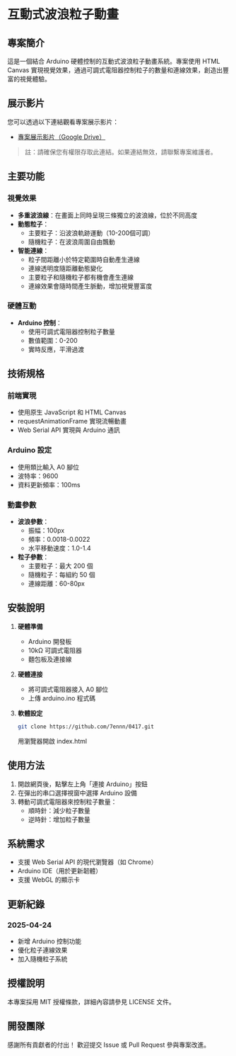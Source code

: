 # 互動式波浪粒子動畫

## 專案簡介

這是一個結合 Arduino 硬體控制的互動式波浪粒子動畫系統。專案使用 HTML Canvas 實現視覺效果，通過可調式電阻器控制粒子的數量和連線效果，創造出豐富的視覺體驗。

## 展示影片

您可以透過以下連結觀看專案展示影片：
- [專案展示影片（Google Drive）](https://drive.google.com/file/d/xxx)
> 註：請確保您有權限存取此連結。如果連結無效，請聯繫專案維護者。

## 主要功能

### 視覺效果
- **多重波浪線**：在畫面上同時呈現三條獨立的波浪線，位於不同高度
- **動態粒子**：
  - 主要粒子：沿波浪軌跡運動（10-200個可調）
  - 隨機粒子：在波浪周圍自由飄動
- **智能連線**：
  - 粒子間距離小於特定範圍時自動產生連線
  - 連線透明度隨距離動態變化
  - 主要粒子和隨機粒子都有機會產生連線
  - 連線效果會隨時間產生脈動，增加視覺豐富度

### 硬體互動
- **Arduino 控制**：
  - 使用可調式電阻器控制粒子數量
  - 數值範圍：0-200
  - 實時反應，平滑過渡

## 技術規格

### 前端實現
- 使用原生 JavaScript 和 HTML Canvas
- requestAnimationFrame 實現流暢動畫
- Web Serial API 實現與 Arduino 通訊

### Arduino 設定
- 使用類比輸入 A0 腳位
- 波特率：9600
- 資料更新頻率：100ms

### 動畫參數
- **波浪參數**：
  - 振幅：100px
  - 頻率：0.0018-0.0022
  - 水平移動速度：1.0-1.4
- **粒子參數**：
  - 主要粒子：最大 200 個
  - 隨機粒子：每組約 50 個
  - 連線距離：60-80px

## 安裝說明

1. **硬體準備**
   - Arduino 開發板
   - 10kΩ 可調式電阻器
   - 麵包板及連接線

2. **硬體連接**
   - 將可調式電阻器接入 A0 腳位
   - 上傳 arduino.ino 程式碼

3. **軟體設定**
   ```bash
   git clone https://github.com/7ennn/0417.git
   ```
   用瀏覽器開啟 index.html

## 使用方法

1. 開啟網頁後，點擊左上角「連接 Arduino」按鈕
2. 在彈出的串口選擇視窗中選擇 Arduino 設備
3. 轉動可調式電阻器來控制粒子數量：
   - 順時針：減少粒子數量
   - 逆時針：增加粒子數量

## 系統需求

- 支援 Web Serial API 的現代瀏覽器（如 Chrome）
- Arduino IDE（用於更新韌體）
- 支援 WebGL 的顯示卡

## 更新紀錄

### 2025-04-24
- 新增 Arduino 控制功能
- 優化粒子連線效果
- 加入隨機粒子系統

## 授權說明

本專案採用 MIT 授權條款，詳細內容請參見 LICENSE 文件。

## 開發團隊

感謝所有貢獻者的付出！
歡迎提交 Issue 或 Pull Request 參與專案改進。